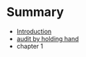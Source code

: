 # Summary

* [Introduction](README.md)
* [audit by holding hand](audit_by_holding_hand.md)
* chapter 1


